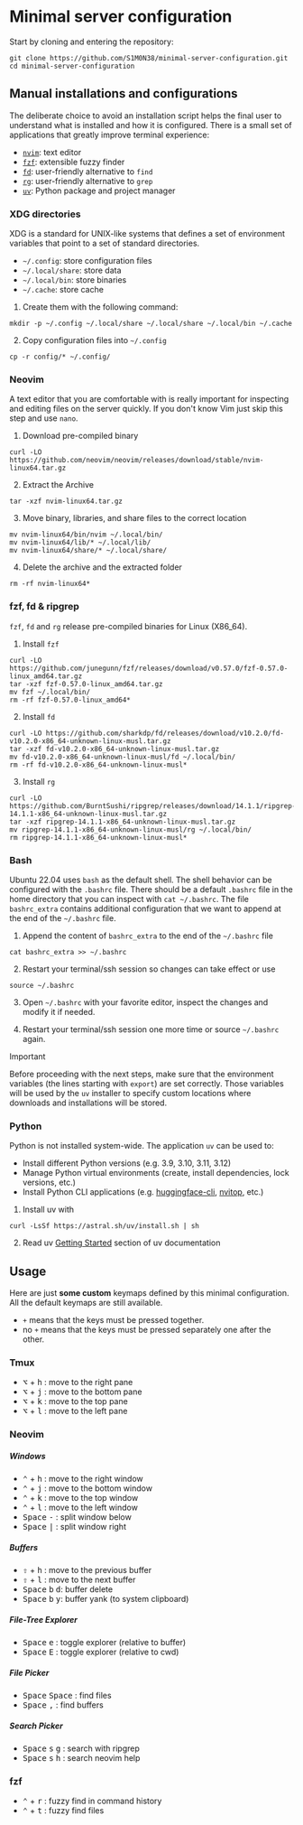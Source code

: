# Minimal server configuration

Start by cloning and entering the repository:
```
git clone https://github.com/S1M0N38/minimal-server-configuration.git
cd minimal-server-configuration
```

## Manual installations and configurations

The deliberate choice to avoid an installation script helps the final user to understand what is installed and how it is configured.
There is a small set of applications that greatly improve terminal experience:

- [`nvim`](https://neovim.io/): text editor
- [`fzf`](https://github.com/junegunn/fzf): extensible fuzzy finder
- [`fd`](https://github.com/sharkdp/fd): user-friendly alternative to `find`
- [`rg`](https://github.com/BurntSushi/ripgrep): user-friendly alternative to `grep`
- [`uv`](https://docs.astral.sh/uv/): Python package and project manager

### XDG directories

XDG is a standard for UNIX-like systems that defines a set of environment variables that point to a set of standard directories.

- `~/.config`: store configuration files
- `~/.local/share`: store data
- `~/.local/bin`: store binaries
- `~/.cache`: store cache

1. Create them with the following command:
```
mkdir -p ~/.config ~/.local/share ~/.local/share ~/.local/bin ~/.cache
```

2. Copy configuration files into `~/.config`
```
cp -r config/* ~/.config/
```

### Neovim

A text editor that you are comfortable with is really important for inspecting and editing files on the server quickly.
If you don't know Vim just skip this step and use `nano`.

1. Download pre-compiled binary
```
curl -LO https://github.com/neovim/neovim/releases/download/stable/nvim-linux64.tar.gz
```

2. Extract the Archive
```
tar -xzf nvim-linux64.tar.gz
```

3. Move binary, libraries, and share files to the correct location
```
mv nvim-linux64/bin/nvim ~/.local/bin/
mv nvim-linux64/lib/* ~/.local/lib/
mv nvim-linux64/share/* ~/.local/share/
```

4. Delete the archive and the extracted folder
```
rm -rf nvim-linux64*
```

### fzf, fd & ripgrep

`fzf`, `fd` and `rg` release pre-compiled binaries for Linux (X86_64).

1. Install `fzf`
```
curl -LO https://github.com/junegunn/fzf/releases/download/v0.57.0/fzf-0.57.0-linux_amd64.tar.gz
tar -xzf fzf-0.57.0-linux_amd64.tar.gz
mv fzf ~/.local/bin/
rm -rf fzf-0.57.0-linux_amd64*
```

2. Install `fd`
```
curl -LO https://github.com/sharkdp/fd/releases/download/v10.2.0/fd-v10.2.0-x86_64-unknown-linux-musl.tar.gz
tar -xzf fd-v10.2.0-x86_64-unknown-linux-musl.tar.gz
mv fd-v10.2.0-x86_64-unknown-linux-musl/fd ~/.local/bin/
rm -rf fd-v10.2.0-x86_64-unknown-linux-musl*
```

3. Install `rg`
```
curl -LO https://github.com/BurntSushi/ripgrep/releases/download/14.1.1/ripgrep-14.1.1-x86_64-unknown-linux-musl.tar.gz
tar -xzf ripgrep-14.1.1-x86_64-unknown-linux-musl.tar.gz
mv ripgrep-14.1.1-x86_64-unknown-linux-musl/rg ~/.local/bin/
rm ripgrep-14.1.1-x86_64-unknown-linux-musl*
```

### Bash

Ubuntu 22.04 uses `bash` as the default shell. The shell behavior can be configured with the `.bashrc` file. There should be a default `.bashrc` file in the home directory that you can inspect with `cat ~/.bashrc`.
The file `bashrc_extra` contains additional configuration that we want to append at the end of the `~/.bashrc` file.

1. Append the content of `bashrc_extra` to the end of the `~/.bashrc` file
```
cat bashrc_extra >> ~/.bashrc
```

2. Restart your terminal/ssh session so changes can take effect or use
```
source ~/.bashrc
```

3. Open `~/.bashrc` with your favorite editor, inspect the changes and modify it if needed.

4. Restart your terminal/ssh session one more time or source `~/.bashrc` again.

> [!IMPORTANT]
> Before proceeding with the next steps, make sure that the environment variables (the lines starting with `export`) are set correctly.
> Those variables will be used by the `uv` installer to specify custom locations where downloads and installations will be stored.

### Python

Python is not installed system-wide. The application `uv` can be used to:

- Install different Python versions (e.g. 3.9, 3.10, 3.11, 3.12)
- Manage Python virtual environments (create, install dependencies, lock versions, etc.)
- Install Python CLI applications (e.g. [huggingface-cli](https://huggingface.co/docs/huggingface_hub/main/en/guides/cli), [nvitop](https://github.com/XuehaiPan/nvitop), etc.)

1. Install uv with
```
curl -LsSf https://astral.sh/uv/install.sh | sh
```
2. Read uv [Getting Started](https://docs.astral.sh/uv/getting-started/) section of uv documentation


## Usage

Here are just **some custom** keymaps defined by this minimal configuration. All the default keymaps are still available.

- `+` means that the keys must be pressed together.
- no `+` means that the keys must be pressed separately one after the other.

### Tmux

- <kbd>⌥</kbd> + <kbd>h</kbd> : move to the right pane
- <kbd>⌥</kbd> + <kbd>j</kbd> : move to the bottom pane
- <kbd>⌥</kbd> + <kbd>k</kbd> : move to the top pane
- <kbd>⌥</kbd> + <kbd>l</kbd> : move to the left pane

### Neovim

##### Windows

- <kbd>⌃</kbd> + <kbd>h</kbd> : move to the right window
- <kbd>⌃</kbd> + <kbd>j</kbd> : move to the bottom window
- <kbd>⌃</kbd> + <kbd>k</kbd> : move to the top window
- <kbd>⌃</kbd> + <kbd>l</kbd> : move to the left window
- <kbd>Space</kbd> <kbd>-</kbd> : split window below
- <kbd>Space</kbd> <kbd>|</kbd> : split window right

##### Buffers

- <kbd>⇧</kbd> + <kbd>h</kbd> : move to the previous buffer
- <kbd>⇧</kbd> + <kbd>l</kbd> : move to the next buffer
- <kbd>Space</kbd> <kbd>b</kbd> <kbd>d</kbd>: buffer delete
- <kbd>Space</kbd> <kbd>b</kbd> <kbd>y</kbd>: buffer yank (to system clipboard)

##### File-Tree Explorer

- <kbd>Space</kbd> <kbd>e</kbd> : toggle explorer (relative to buffer)
- <kbd>Space</kbd> <kbd>E</kbd> : toggle explorer (relative to cwd)

##### File Picker

- <kbd>Space</kbd> <kbd>Space</kbd> : find files
- <kbd>Space</kbd> <kbd>,</kbd> : find buffers

##### Search Picker

- <kbd>Space</kbd> <kbd>s</kbd> <kbd>g</kbd> : search with ripgrep
- <kbd>Space</kbd> <kbd>s</kbd> <kbd>h</kbd> : search neovim help

### fzf

- <kbd>⌃</kbd> + <kbd>r</kbd> : fuzzy find in command history
- <kbd>⌃</kbd> + <kbd>t</kbd> : fuzzy find files
